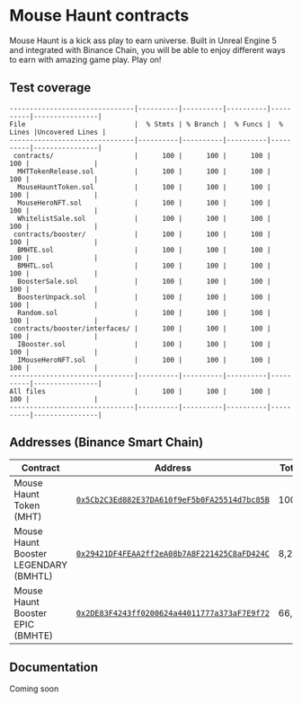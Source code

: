 # Mouse Haunt contracts

Mouse Haunt is a kick ass play to earn universe. Built in Unreal Engine 5 and integrated with Binance Chain, you will be able to enjoy different ways to earn with amazing game play. Play on!

## Test coverage

<!-- COVERAGE START -->

```
-------------------------------|----------|----------|----------|----------|----------------|
File                           |  % Stmts | % Branch |  % Funcs |  % Lines |Uncovered Lines |
-------------------------------|----------|----------|----------|----------|----------------|
 contracts/                    |      100 |      100 |      100 |      100 |                |
  MHTTokenRelease.sol          |      100 |      100 |      100 |      100 |                |
  MouseHauntToken.sol          |      100 |      100 |      100 |      100 |                |
  MouseHeroNFT.sol             |      100 |      100 |      100 |      100 |                |
  WhitelistSale.sol            |      100 |      100 |      100 |      100 |                |
 contracts/booster/            |      100 |      100 |      100 |      100 |                |
  BMHTE.sol                    |      100 |      100 |      100 |      100 |                |
  BMHTL.sol                    |      100 |      100 |      100 |      100 |                |
  BoosterSale.sol              |      100 |      100 |      100 |      100 |                |
  BoosterUnpack.sol            |      100 |      100 |      100 |      100 |                |
  Random.sol                   |      100 |      100 |      100 |      100 |                |
 contracts/booster/interfaces/ |      100 |      100 |      100 |      100 |                |
  IBooster.sol                 |      100 |      100 |      100 |      100 |                |
  IMouseHeroNFT.sol            |      100 |      100 |      100 |      100 |                |
-------------------------------|----------|----------|----------|----------|----------------|
All files                      |      100 |      100 |      100 |      100 |                |
-------------------------------|----------|----------|----------|----------|----------------|
```

<!-- COVERAGE END -->

## Addresses (Binance Smart Chain)

| Contract                              | Address                                                                                                              | Total Supply |
| ------------------------------------- | -------------------------------------------------------------------------------------------------------------------- | ------------ |
| Mouse Haunt Token (MHT)               | [`0x5Cb2C3Ed882E37DA610f9eF5b0FA25514d7bc85B`](https://bscscan.com/token/0x5Cb2C3Ed882E37DA610f9eF5b0FA25514d7bc85B) | 100,000,000  |
| Mouse Haunt Booster LEGENDARY (BMHTL) | [`0x29421DF4FEAA2ff2eA08b7A8F221425C8aFD424C`](https://bscscan.com/token/0x29421DF4FEAA2ff2eA08b7A8F221425C8aFD424C) | 8,250        |
| Mouse Haunt Booster EPIC (BMHTE)      | [`0x2DE83F4243ff0200624a44011777a373aF7E9f72`](https://bscscan.com/token/0x2DE83F4243ff0200624a44011777a373aF7E9f72) | 66,000       |

## Documentation

Coming soon
